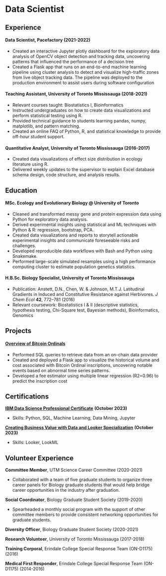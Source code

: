 # Data Scientist

## Experience

#### Data Scientist, Pacefactory (2021-2022)
- Created an interactive Jupyter plotly dashboard for the exploratory data analysis of OpenCV object detection and tracking data, uncovering patterns that influenced the performance of a decision tree
- Created a Flask app that runs on an end-to-end machine learning pipeline using cluster analysis to detect and visualize high-traffic zones from live object tracking data. The pipeline was deployed to the production environment to assist users during software configuration
  
#### Teaching Assistant, University of Toronto Mississauga (2018-2021)
- Relevant courses taught: Biostatistics I, Bioinformatics
- Instructed undergraduates on how to create data visualizations and perform statistical testing using R.
- Provided technical guidance to students learning pandas, numpy, matplotlib, and pattern matching.
- Created an online FAQ of Python, R, and statistical knowledge to provide off-hour student support.
  
#### Quantitative Analyst, University of Toronto Mississauga (2016-2017)
- Created data visualizations of effect size distribution in ecology literature using R.
- Delivered weekly updates to the supervisor to explain Excel database schema design, code structure, and analysis results.

## Education

#### MSc. Ecology and Evolutionary Biology @ University of Toronto
- Cleaned and transformed messy gene and protein expression data using Python for exploratory data analysis.
- Derived experimental insights using statistical and ML techniques with Python & R: regression, bootstrap, PCA.
- Created data visualizations and reports to storytell actionable experimental insights and communicate foreseeable risks and challenges.
- Developed reproducible data workflows with Bash and Python using Snakemake.
- Performed large-scale simulated resamples using a high performance computing cluster to estimate population genetics statistics.

#### H.B.Sc. Biology Specialist, University of Toronto Mississauga
- Publication: Anstett, D.N., Chen, W. & Johnson, M.T.J. Latitudinal Gradients in Induced and Constitutive Resistance against Herbivores. *J Chem Ecol* **42**, 772–781 (2016)
- Relevant coursework: Biostatistics I & II (descriptive statistics, hypothesis testing, Chi-Square test, Bayesian methods), Bioinformatics, Genomics

## Projects
#### [Overview of Bitcoin Ordinals](https://btc-ordinal-dashboard.onrender.com/)
- Performed SQL queries to retrieve data from an on-chain data provider
- Created and deployed a Flask app to visualize the historical volume and cost associated with Bitcoin Ordinal inscriptions, uncovering notable events based on abnormal time series patterns.
- Developed a fee estimator using multiple linear regression (R2=0.96) to predict the inscription cost

## Certifications

[**IBM Data Science Professional Certificate**](https://coursera.org/share/ab30d36a1a17efd1ecf68d65aa58f1be) **(October 2023)**
- Skills: Python, SQL, Machine Learning, Data Mining, Jupyter

[**Creating Business Value with Data and Looker Specialization**](https://coursera.org/share/80dca214dea9b9b739322f3b23cd10d2) **(October 2023)**
- Skills: Looker, LookML

## Volunteer Experience
**Committee Member**, UTM Science Career Committee (2020-2021)
- Collaborated with a team of five graduate students to organize three career panels for Biology graduate students that would help bridge career opportunities in the industry after graduation.
  
**Social Coordinator**, Biology Graduate Student Society (2019-2020)
- Spearheaded a monthly social program with the support of other committee members to provide consistent networking opportunities for graduate students.
  
**Diversity Officer**, Biology Graduate Student Society (2020-2021)

**Research Volunteer**, University of Toronto Mississauga (2017-2018)

**Training Corporal**, Erindale College Special Response Team (ON-D1175) (2016)

**Medical First Responder**, Erindale College Special Response Team (ON-D1175) (2014-2016)



